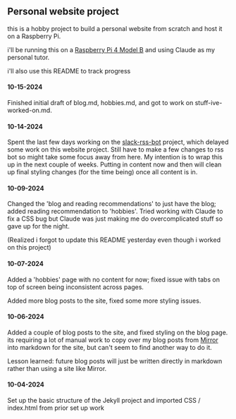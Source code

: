 ## Personal website project

this is a hobby project to build a personal website from scratch and host it on a Raspberry Pi. 

i'll be running this on a [Raspberry Pi 4 Model B](https://vilros.com/products/raspberry-pi-4-model-b-1?variant=40809478750302) and using Claude as my personal tutor. 

i'll also use this README to track progress


#### 10-15-2024

Finished initial draft of blog.md, hobbies.md, and got to work on stuff-ive-worked-on.md. 

#### 10-14-2024

Spent the last few days working on the [slack-rss-bot](https://github.com/brunny-eth/slack-rss-bot) project, which delayed some work on this website project. Still have to make a few changes to rss bot so might take some focus away from here. My intention is to wrap this up in the next couple of weeks. Putting in content now and then will clean up final styling changes (for the time being) once all content is in.

#### 10-09-2024

Changed the 'blog and reading recommendations' to just have the blog; added reading recommendation to 'hobbies'. Tried working with Claude to fix a CSS bug but Claude was just making me do overcomplicated stuff so gave up for the night.

(Realized i forgot to update this README yesterday even though i worked on this project)

#### 10-07-2024

Added a 'hobbies' page with no content for now; fixed issue with tabs on top of screen being inconsistent across pages.

Added more blog posts to the site, fixed some more styling issues.

#### 10-06-2024

Added a couple of blog posts to the site, and fixed styling on the blog page. its requiring a lot of manual work to copy over my blog posts from [Mirror](https://mirror.xyz/brunny.eth) into markdown for the site, but can't seem to find another way to do it. 

Lesson learned: future blog posts will just be written directly in markdown rather than using a site like Mirror. 

#### 10-04-2024

Set up the basic structure of the Jekyll project and imported CSS / index.html from prior set up work

